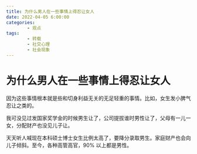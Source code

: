 ```yaml
---
title: 为什么男人在一些事情上得忍让女人
date: 2022-04-05 6:00:00
categories:
        - 观点
tags:
        - 转载
        - 社交心理
        - 社会现象
---
```


# 为什么男人在一些事情上得忍让女人

因为这些事情根本就是些和切身利益无关的无足轻重的事情。比如，女生发小脾气忍让之类的。

我可没见过发国家奖学金的时候男生让了，公司提拔谁时男性让了，父母有一儿一女，分配财产也没见儿子让。

天天听人喊现在本科硕士博士女生比例太高了，要降分录取男生。家庭财产也会向儿子倾斜。至今，各种高管高官，90% 以上都是男性。
